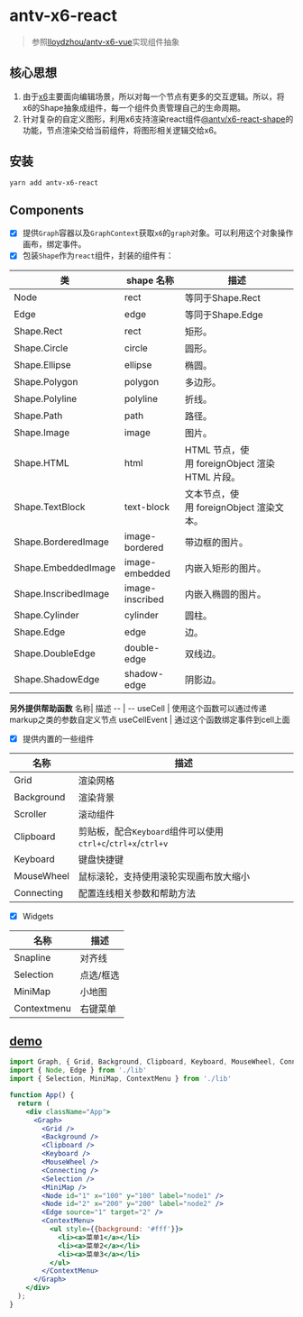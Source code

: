 # antv-x6-react

> 参照[lloydzhou/antv-x6-vue](https://github.com/lloydzhou/antv-x6-vue)实现组件抽象

## 核心思想
1. 由于[x6](https://www.npmjs.com/package/@antv/x6)主要面向编辑场景，所以对每一个节点有更多的交互逻辑。所以，将x6的Shape抽象成组件，每一个组件负责管理自己的生命周期。
2. 针对复杂的自定义图形，利用x6支持渲染react组件[@antv/x6-react-shape](https://www.npmjs.com/package/@antv/x6-react-shape)的功能，节点渲染交给当前组件，将图形相关逻辑交给x6。

## 安装
```
yarn add antv-x6-react
```

## Components
- [x] 提供`Graph`容器以及`GraphContext`获取`x6`的`graph`对象。可以利用这个对象操作画布，绑定事件。
- [x] 包装`Shape`作为`react`组件，封装的组件有：

类 | shape 名称| 描述
-- | -- | --
Node | rect | 等同于Shape.Rect
Edge | edge | 等同于Shape.Edge
Shape.Rect | rect | 矩形。
Shape.Circle | circle | 圆形。
Shape.Ellipse | ellipse | 椭圆。
Shape.Polygon | polygon | 多边形。
Shape.Polyline | polyline | 折线。
Shape.Path | path | 路径。
Shape.Image | image | 图片。
Shape.HTML | html | HTML 节点，使用 foreignObject 渲染 HTML 片段。
Shape.TextBlock | text-block | 文本节点，使用 foreignObject 渲染文本。
Shape.BorderedImage | image-bordered | 带边框的图片。
Shape.EmbeddedImage | image-embedded | 内嵌入矩形的图片。
Shape.InscribedImage | image-inscribed | 内嵌入椭圆的图片。
Shape.Cylinder | cylinder | 圆柱。
Shape.Edge | edge | 边。
Shape.DoubleEdge | double-edge | 双线边。
Shape.ShadowEdge | shadow-edge | 阴影边。

**另外提供帮助函数**
名称| 描述
 -- | --
useCell | 使用这个函数可以通过传递markup之类的参数自定义节点
useCellEvent | 通过这个函数绑定事件到cell上面


- [x] 提供内置的一些组件

名称| 描述
 -- | --
Grid | 渲染网格
Background | 渲染背景
Scroller | 滚动组件
Clipboard | 剪贴板，配合`Keyboard`组件可以使用`ctrl+c`/`ctrl+x`/`ctrl+v`
Keyboard | 键盘快捷键
MouseWheel | 鼠标滚轮，支持使用滚轮实现画布放大缩小
Connecting | 配置连线相关参数和帮助方法

- [x] Widgets

名称| 描述
 -- | --
Snapline | 对齐线
Selection | 点选/框选
MiniMap | 小地图
Contextmenu | 右键菜单

## [demo](https://github.com/lloydzhou/antv-x6-react/blob/master/src/App.tsx)
```jsx
import Graph, { Grid, Background, Clipboard, Keyboard, MouseWheel, Connecting } from './lib'
import { Node, Edge } from './lib'
import { Selection, MiniMap, ContextMenu } from './lib'

function App() {
  return (
    <div className="App">
      <Graph>
        <Grid />
        <Background />
        <Clipboard />
        <Keyboard />
        <MouseWheel />
        <Connecting />
        <Selection />
        <MiniMap />
        <Node id="1" x="100" y="100" label="node1" />
        <Node id="2" x="200" y="200" label="node2" />
        <Edge source="1" target="2" />
        <ContextMenu>
          <ul style={{background: '#fff'}}>
            <li><a>菜单1</a></li>
            <li><a>菜单2</a></li>
            <li><a>菜单3</a></li>
          </ul>
        </ContextMenu>
      </Graph>
    </div>
  );
}
```



